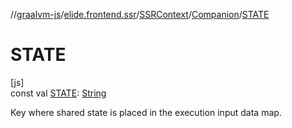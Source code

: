 //[graalvm-js](../../../../index.md)/[elide.frontend.ssr](../../index.md)/[SSRContext](../index.md)/[Companion](index.md)/[STATE](-s-t-a-t-e.md)

# STATE

[js]\
const val [STATE](-s-t-a-t-e.md): [String](https://kotlinlang.org/api/latest/jvm/stdlib/kotlin/-string/index.html)

Key where shared state is placed in the execution input data map.
